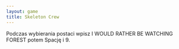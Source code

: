 ```yaml
---
layout: game
title: Skeleton Crew
---
```


Podczas wybierania postaci wpisz I WOULD RATHER BE 
WATCHING FOREST
potem Spację i 9.
